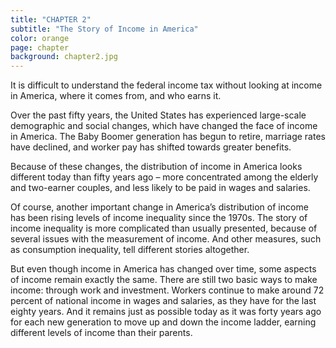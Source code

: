 ```yaml
---
title: "CHAPTER 2"
subtitle: "The Story of Income in America"
color: orange
page: chapter
background: chapter2.jpg
---
```

It is difficult to understand the federal income tax without looking at income in America, where it comes from, and who earns it.

Over the past fifty years, the United States has experienced large-scale demographic and social changes, which have changed the face of income in America. The Baby Boomer generation has begun to retire, marriage rates have declined, and worker pay has shifted towards greater benefits.

Because of these changes, the distribution of income in America looks different today than fifty years ago – more concentrated among the elderly and two-earner couples, and less likely to be paid in wages and salaries.

Of course, another important change in America’s distribution of income has been rising levels of income inequality since the 1970s. The story of income inequality is more complicated than usually presented, because of several issues with the measurement of income. And other measures, such as consumption inequality, tell different stories altogether.

But even though income in America has changed over time, some aspects of income remain exactly the same. There are still two basic ways to make income: through work and investment. Workers continue to make around 72 percent of national income in wages and salaries, as they have for the last eighty years. And it remains just as possible today as it was forty years ago for each new generation to move up and down the income ladder, earning different levels of income than their parents.
